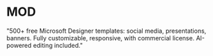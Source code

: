 # MOD
"500+ free Microsoft Designer templates: social media, presentations, banners. Fully customizable, responsive, with commercial license. AI-powered editing included."
